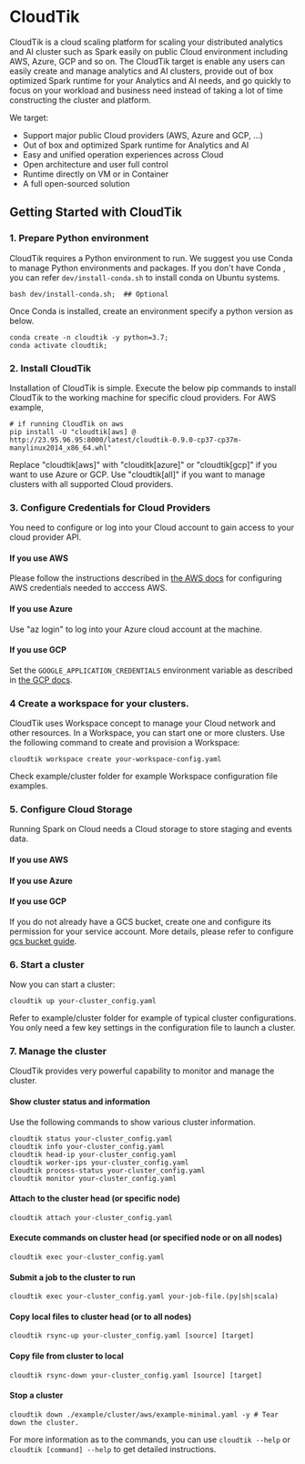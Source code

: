# CloudTik

CloudTik is a cloud scaling platform for scaling your distributed analytics and AI cluster such as Spark easily
on public Cloud environment including AWS, Azure, GCP and so on. The CloudTik target is enable any users can
easily create and manage analytics and AI clusters, provide out of box optimized Spark runtime for
your Analytics and AI needs, and go quickly to focus on your workload and business need instead
of taking a lot of time constructing the cluster and platform.

We target:
- Support major public Cloud providers (AWS, Azure and GCP, ...)
- Out of box and optimized Spark runtime for Analytics and AI
- Easy and unified operation experiences across Cloud
- Open architecture and user full control
- Runtime directly on VM or in Container
- A full open-sourced solution

## Getting Started with CloudTik
### 1. Prepare Python environment
CloudTik requires a Python environment to run. We suggest you use Conda to manage Python environments and packages. If you don't have Conda , you can refer ```dev/install-conda.sh``` to install conda on Ubuntu systems. 
```
bash dev/install-conda.sh;  ## Optional
```
Once Conda is installed, create an environment specify a python version as below.
```
conda create -n cloudtik -y python=3.7;
conda activate cloudtik;
```
### 2. Install CloudTik
Installation of CloudTik is simple. Execute the below pip commands to install CloudTik to the working machine
for specific cloud providers. For AWS example,

```
# if running CloudTik on aws
pip install -U "cloudtik[aws] @ http://23.95.96.95:8000/latest/cloudtik-0.9.0-cp37-cp37m-manylinux2014_x86_64.whl"
```
Replace "cloudtik[aws]" with "clouditk[azure]" or "cloudtik[gcp]" if you want to use Azure or GCP.
Use "cloudtik[all]" if you want to manage clusters with all supported Cloud providers.

### 3. Configure Credentials for Cloud Providers
You need to configure or log into your Cloud account to gain access to your cloud provider API.
#### If you use AWS
Please follow the instructions described in [the AWS docs](https://boto3.amazonaws.com/v1/documentation/api/latest/guide/configuration.html) for configuring AWS credentials needed to acccess AWS.
#### If you use Azure
Use "az login" to log into your Azure cloud account at the machine.
#### If you use GCP
Set the `GOOGLE_APPLICATION_CREDENTIALS` environment variable as described in [the GCP docs](https://cloud.google.com/docs/authentication/getting-started).

### 4 Create a workspace for your clusters.
CloudTik uses Workspace concept to manage your Cloud network and other resources. In a Workspace, you can start one or more clusters.
Use the following command to create and provision a Workspace:

```
cloudtik workspace create your-workspace-config.yaml
```
Check example/cluster folder for example Workspace configuration file examples.

### 5. Configure Cloud Storage
Running Spark on Cloud needs a Cloud storage to store staging and events data.
#### If you use AWS
#### If you use Azure
#### If you use GCP
If you do not already have a GCS bucket, create one and configure its permission for your service account.
More details, please refer to configure [gcs bucket guide](./doc/Configure-GCS-Bucket.md).

### 6. Start a cluster
Now you can start a cluster:
```
cloudtik up your-cluster_config.yaml
```
Refer to example/cluster folder for example of typical cluster configurations.
You only need a few key settings in the configuration file to launch a cluster.

### 7. Manage the cluster
CloudTik provides very powerful capability to monitor and manage the cluster.

#### Show cluster status and information
Use the following commands to show various cluster information.
```
cloudtik status your-cluster_config.yaml
cloudtik info your-cluster_config.yaml
cloudtik head-ip your-cluster_config.yaml
cloudtik worker-ips your-cluster_config.yaml
cloudtik process-status your-cluster_config.yaml
cloudtik monitor your-cluster_config.yaml
```
#### Attach to the cluster head (or specific node)
```
cloudtik attach your-cluster_config.yaml
```
#### Execute commands on cluster head (or specified node or on all nodes)
```
cloudtik exec your-cluster_config.yaml
```
#### Submit a job to the cluster to run
```
cloudtik exec your-cluster_config.yaml your-job-file.(py|sh|scala)
```
#### Copy local files to cluster head (or to all nodes)
```
cloudtik rsync-up your-cluster_config.yaml [source] [target]
```
#### Copy file from cluster to local
```
cloudtik rsync-down your-cluster_config.yaml [source] [target]
```
#### Stop a cluster
```
cloudtik down ./example/cluster/aws/example-minimal.yaml -y # Tear down the cluster.
```
For more information as to the commands, you can use `cloudtik --help` or `cloudtik [command] --help` to get detailed instructions.
